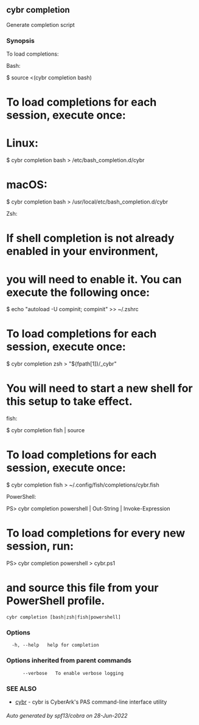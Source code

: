 ## cybr completion

Generate completion script

### Synopsis

To load completions:

Bash:

  $ source <(cybr completion bash)

  # To load completions for each session, execute once:
  # Linux:
  $ cybr completion bash > /etc/bash_completion.d/cybr
  # macOS:
  $ cybr completion bash > /usr/local/etc/bash_completion.d/cybr

Zsh:

  # If shell completion is not already enabled in your environment,
  # you will need to enable it.  You can execute the following once:

  $ echo "autoload -U compinit; compinit" >> ~/.zshrc

  # To load completions for each session, execute once:
  $ cybr completion zsh > "${fpath[1]}/_cybr"

  # You will need to start a new shell for this setup to take effect.

fish:

  $ cybr completion fish | source

  # To load completions for each session, execute once:
  $ cybr completion fish > ~/.config/fish/completions/cybr.fish

PowerShell:

  PS> cybr completion powershell | Out-String | Invoke-Expression

  # To load completions for every new session, run:
  PS> cybr completion powershell > cybr.ps1
  # and source this file from your PowerShell profile.


```
cybr completion [bash|zsh|fish|powershell]
```

### Options

```
  -h, --help   help for completion
```

### Options inherited from parent commands

```
      --verbose   To enable verbose logging
```

### SEE ALSO

* [cybr](cybr.md)	 - cybr is CyberArk's PAS command-line interface utility

###### Auto generated by spf13/cobra on 28-Jun-2022
